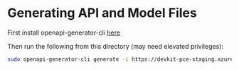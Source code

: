 # Generating API and Model Files

First install openapi-generator-cli [here](https://openapi-generator.tech/docs/installation)

Then run the following from this directory (may need elevated privileges):

```bash
sudo openapi-generator-cli generate -i https://devkit-pce-staging.azurewebsites.net/swagger/docs.yaml -g typescript-fetch --config openapi-generator-config.json
```
